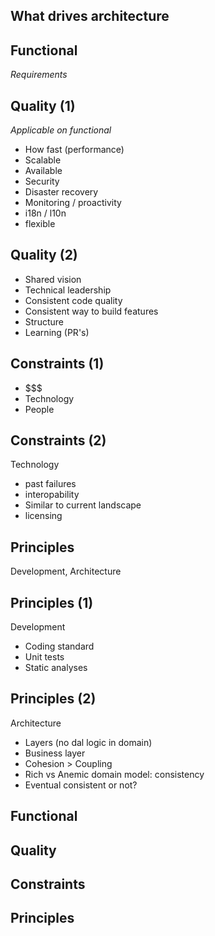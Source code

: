 ## What drives architecture


## Functional
*Requirements*


## Quality (1)
*Applicable on functional*
* How fast (performance)
* Scalable
* Available
* Security
* Disaster recovery
* Monitoring / proactivity
* i18n / l10n
* flexible


## Quality (2)
* Shared vision
* Technical leadership
* Consistent code quality
* Consistent way to build features
* Structure
* Learning (PR's)


## Constraints (1)
* $$$
* Technology
* People


## Constraints (2)
Technology
* past failures
* interopability
* Similar to current landscape
* licensing


## Principles
Development, Architecture


## Principles (1)
Development
* Coding standard
* Unit tests
* Static analyses


## Principles (2)
Architecture
* Layers (no dal logic in domain)
* Business layer 
* Cohesion > Coupling
* Rich vs Anemic domain model: consistency
* Eventual consistent or not?


## Functional
## Quality
## Constraints
## Principles
